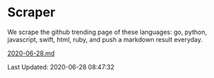 # Scraper

We scrape the github trending page of these languages: go, python, javascript, swift, html, ruby, and push a markdown result everyday.

[2020-06-28.md](https://github.com/henson/Scraper/blob/master/2020-06-28.md)

Last Updated: 2020-06-28 08:47:32